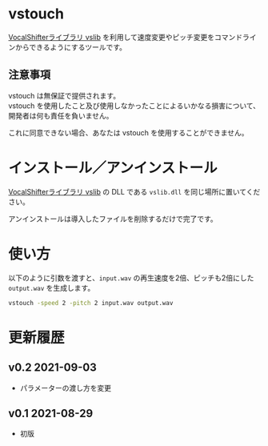 # vstouch

[VocalShifterライブラリ vslib](http://ackiesound.ifdef.jp/soko.html) を利用して速度変更やピッチ変更をコマンドラインからできるようにするツールです。

## 注意事項

vstouch は無保証で提供されます。  
vstouch を使用したこと及び使用しなかったことによるいかなる損害について、開発者は何も責任を負いません。

これに同意できない場合、あなたは vstouch を使用することができません。

# インストール／アンインストール

[VocalShifterライブラリ vslib](http://ackiesound.ifdef.jp/soko.html) の DLL である `vslib.dll` を同じ場所に置いてください。

アンインストールは導入したファイルを削除するだけで完了です。

# 使い方

以下のように引数を渡すと、`input.wav` の再生速度を2倍、ピッチも2倍にした `output.wav` を生成します。

```bat
vstouch -speed 2 -pitch 2 input.wav output.wav
```

# 更新履歴

## v0.2 2021-09-03

- パラメーターの渡し方を変更

## v0.1 2021-08-29

- 初版

